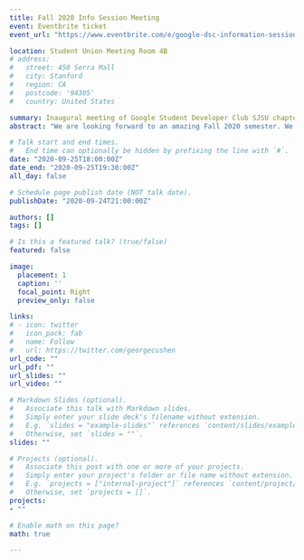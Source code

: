 ```yaml
---
title: Fall 2020 Info Session Meeting
event: Eventbrite ticket
event_url: "https://www.eventbrite.com/e/google-dsc-information-session-tickets-93176684973"

location: Student Union Meeting Room 4B
# address:
#   street: 450 Serra Mall
#   city: Stanford
#   region: CA
#   postcode: '94305'
#   country: United States

summary: Inaugural meeting of Google Student Developer Club SJSU chapter
abstract: "We are looking forward to an amazing Fall 2020 semester. We will share with everyone about the club, and the information of new exciting challenge by Google -- Solution Challenge 2020. Everyone are welcome! We will confirm the time of the meeting. Invite your friends!"

# Talk start and end times.
#   End time can optionally be hidden by prefixing the line with `#`.
date: "2020-09-25T18:00:00Z"
date_end: "2020-09-25T19:30:00Z"
all_day: false

# Schedule page publish date (NOT talk date).
publishDate: "2020-09-24T21:00:00Z"

authors: []
tags: []

# Is this a featured talk? (true/false)
featured: false

image:
  placement: 1
  caption: ''
  focal_point: Right
  preview_only: false

links:
# - icon: twitter
#   icon_pack: fab
#   name: Follow
#   url: https://twitter.com/georgecushen
url_code: ""
url_pdf: ""
url_slides: ""
url_video: ""

# Markdown Slides (optional).
#   Associate this talk with Markdown slides.
#   Simply enter your slide deck's filename without extension.
#   E.g. `slides = "example-slides"` references `content/slides/example-slides.md`.
#   Otherwise, set `slides = ""`.
slides: ""

# Projects (optional).
#   Associate this post with one or more of your projects.
#   Simply enter your project's folder or file name without extension.
#   E.g. `projects = ["internal-project"]` references `content/project/deep-learning/index.md`.
#   Otherwise, set `projects = []`.
projects:
- ""

# Enable math on this page?
math: true

---
```


